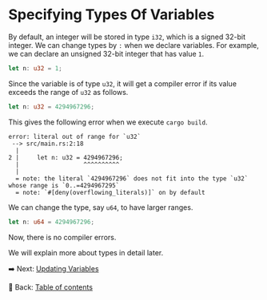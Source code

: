 # Specifying Types Of Variables

By default, an integer will be stored in type `i32`, which is a signed 32-bit integer.
We can change types by `:` when we declare variables.
For example, we can declare an unsigned 32-bit integer that has value `1`.

```rust
let n: u32 = 1;
```

Since the variable is of type `u32`, it will get a compiler error if its value exceeds the range of `u32` as follows.

```rust
let n: u32 = 4294967296;
```

This gives the following error when we execute `cargo build`.

```text
error: literal out of range for `u32`
 --> src/main.rs:2:18
  |
2 |     let n: u32 = 4294967296;
  |                  ^^^^^^^^^^
  |
  = note: the literal `4294967296` does not fit into the type `u32` whose range is `0..=4294967295`
  = note: `#[deny(overflowing_literals)]` on by default
```

We can change the type, say `u64`, to have larger ranges.

```rust
let n: u64 = 4294967296;
```

Now, there is no compiler errors.

We will explain more about types in detail later.

:arrow_right:  Next: [Updating Variables](./updating_variables.md)

:blue_book: Back: [Table of contents](./../README.md)
